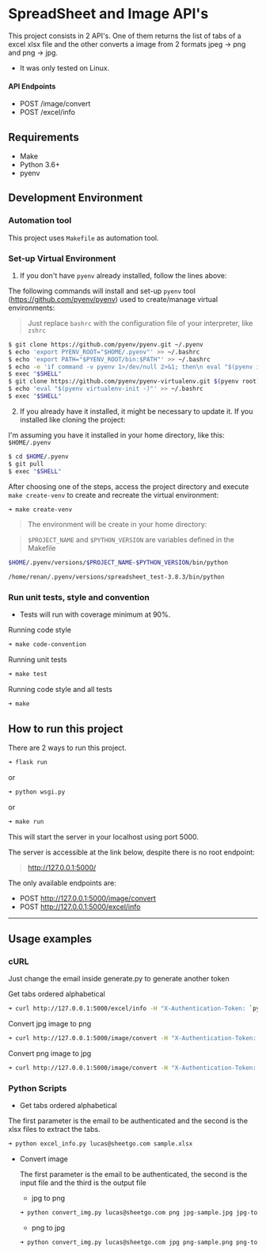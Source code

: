 # SpreadSheet and Image API's


This project consists in 2 API's. One of them returns the list of tabs of a excel xlsx file and the other converts a image from 2 formats jpeg -> png and png -> jpg.

 - It was only tested on Linux.

#### API Endpoints
- POST /image/convert
- POST /excel/info


## Requirements

 - Make
 - Python 3.6+
 - pyenv


## Development Environment
 
 
### Automation tool

This project uses `Makefile` as automation tool.

### Set-up Virtual Environment

1. If you don't have `pyenv` already installed, follow the lines above:

The following commands will install and set-up `pyenv` tool (https://github.com/pyenv/pyenv) used to create/manage virtual environments:

> Just replace `bashrc` with the configuration file of your interpreter, like `zshrc`

```bash
$ git clone https://github.com/pyenv/pyenv.git ~/.pyenv
$ echo 'export PYENV_ROOT="$HOME/.pyenv"' >> ~/.bashrc
$ echo 'export PATH="$PYENV_ROOT/bin:$PATH"' >> ~/.bashrc
$ echo -e 'if command -v pyenv 1>/dev/null 2>&1; then\n eval "$(pyenv init -)"\nfi' >> ~/.bashrc
$ exec "$SHELL"
$ git clone https://github.com/pyenv/pyenv-virtualenv.git $(pyenv root)/plugins/pyenv-virtualenv
$ echo 'eval "$(pyenv virtualenv-init -)"' >> ~/.bashrc
$ exec "$SHELL"
```

2. If you already have it installed, it might be necessary to update it. If you installed like cloning the project:

I'm assuming you have it installed in your home directory, like this: `$HOME/.pyenv`

```bash
$ cd $HOME/.pyenv
$ git pull
$ exec "$SHELL"
```

After choosing one of the steps, access the project directory and execute `make create-venv` to create and recreate the virtual environment:

```bash
➜ make create-venv
```

> The environment will be create in your home directory:

> `$PROJECT_NAME` and `$PYTHON_VERSION` are variables defined in the Makefile

```bash
$HOME/.pyenv/versions/$PROJECT_NAME-$PYTHON_VERSION/bin/python

/home/renan/.pyenv/versions/spreadsheet_test-3.8.3/bin/python
```


### Run unit tests, style and convention

- Tests will run with coverage minimum at 90%.

Running code style
```bash
➜ make code-convention
```
Running unit tests
```bash
➜ make test
```
Running code style and all tests
```bash
➜ make
```

## How to run this project

There are 2 ways to run this project.

```bash
➜ flask run
```
or

```bash
➜ python wsgi.py
```
or 

```bash
➜ make run
```

This will start the server in your localhost using port 5000.

The server is accessible at the link below, despite there is no root endpoint:
> http://127.0.0.1:5000/

The only available endpoints are:
- POST http://127.0.0.1:5000/image/convert
- POST http://127.0.0.1:5000/excel/info

---
## Usage examples

### cURL

Just change the email inside generate.py to generate another token

Get tabs ordered alphabetical
```bash
➜ curl http://127.0.0.1:5000/excel/info -H "X-Authentication-Token: `python generate_jwt.py`" -F file=@Sample.xlsx
```

Convert jpg image to png
```bash
➜ curl http://127.0.0.1:5000/image/convert -H "X-Authentication-Token: `python generate_jwt.py`" -F file=@sample.jpg -F format=png --output ./jpg-to-png-sample.png                                      
```

Convert png image to jpg 
```bash
➜ curl http://127.0.0.1:5000/image/convert -H "X-Authentication-Token: `python generate_jwt.py`" -F file=@png-sample.png -F format=jpg --output ./png-to-jpg-sample.jpg
```

### Python Scripts

- Get tabs ordered alphabetical

The first parameter is the email to be authenticated and the second is the xlsx files to extract the tabs.
```bash
➜ python excel_info.py lucas@sheetgo.com sample.xlsx
```

- Convert image

  The first parameter is the email to be authenticated, the second is the input file and the third is the output file

    - jpg to png

    ```bash
    ➜ python convert_img.py lucas@sheetgo.com png jpg-sample.jpg jpg-to-png-sample.png                                  
    ```

    - png to jpg 
    ```bash
    ➜ python convert_img.py lucas@sheetgo.com jpg png-sample.png png-to-jpg-sample.jpg  
    ```
